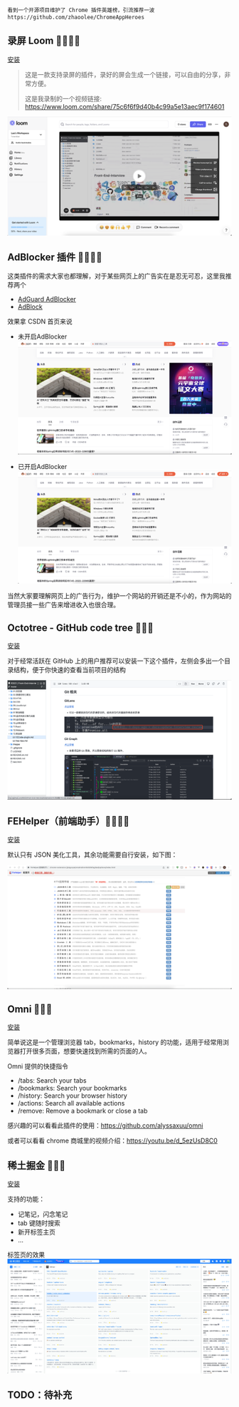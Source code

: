 ```text
看到一个开源项目维护了 Chrome 插件英雄榜，引流推荐一波
https://github.com/zhaoolee/ChromeAppHeroes
```

## 录屏 Loom 🌟🌟🌟🌟

[安装](https://chrome.google.com/webstore/detail/loom-%E2%80%93-free-screen-and-ca/liecbddmkiiihnedobmlmillhodjkdmb?hl=en)

> 这是一款支持录屏的插件，录好的屏会生成一个链接，可以自由的分享，非常方便。
>
> 这是我录制的一个视频链接: https://www.loom.com/share/75c6f6f9d40b4c99a5e13aec9f174601

![Loom](../../site/images/loom.png)

## AdBlocker 插件 🌟🌟🌟🌟

这类插件的需求大家也都理解，对于某些网页上的广告实在是忍无可忍，这里我推荐两个

- [AdGuard AdBlocker](https://chrome.google.com/webstore/detail/adguard-adblocker/bgnkhhnnamicmpeenaelnjfhikgbkllg?hl=en)
- [AdBlock](https://chrome.google.com/webstore/detail/adblock-%E2%80%94-best-ad-blocker/gighmmpiobklfepjocnamgkkbiglidom?hl=en)

效果拿 CSDN 首页来说

- 未开启AdBlocker
![未开启AdBlocker](../../site/images/withoutAdblocker.png)

- 已开启AdBlocker
![已开启AdBlocker](../../site/images/withAdblocker.png)

当然大家要理解网页上的广告行为，维护一个网站的开销还是不小的，作为网站的管理员接一些广告来增进收入也很合理。

## Octotree - GitHub code tree 🌟🌟🌟

[安装](https://chrome.google.com/webstore/detail/octotree-github-code-tree/bkhaagjahfmjljalopjnoealnfndnagc)

对于经常活跃在 GitHub 上的用户推荐可以安装一下这个插件，左侧会多出一个目录结构，便于你快速的查看当前项目的结构

![Octotree](../../site/images/Octotree.png)

## FEHelper（前端助手）🌟🌟🌟🌟

[安装](https://chrome.google.com/webstore/detail/fehelper%E5%89%8D%E7%AB%AF%E5%8A%A9%E6%89%8B/pkgccpejnmalmdinmhkkfafefagiiiad?hl=en)

默认只有 JSON 美化工具，其余功能需要自行安装，如下图：

![FEHelper](../../site/images/FEHelper.png)

## Omni 🌟🌟🌟

[安装](https://chrome.google.com/webstore/detail/omni-bookmark-history-tab/mapjgeachilmcbbokkgcbgpbakaaeehi)

简单说这是一个管理浏览器 tab，bookmarks，history 的功能，适用于经常用浏览器打开很多页面，想要快速找到所需的页面的人。

Omni 提供的快捷指令
- /tabs: Search your tabs
- /bookmarks: Search your bookmarks
- /history: Search your browser history
- /actions: Search all available actions
- /remove: Remove a bookmark or close a tab

感兴趣的可以看看此插件的使用：https://github.com/alyssaxuu/omni

或者可以看看 chrome 商城里的视频介绍：https://youtu.be/d_5ezUsD8C0

## 稀土掘金 🌟🌟🌟

[安装](https://juejin.cn/extension?utm_source=jj_nav)

支持的功能：
- 记笔记，闪念笔记
- tab 键随时搜索
- 新开标签主页
- ...

标签页的效果
![稀土掘金](../../site/images/juejin.jpg)

## TODO：待补充
